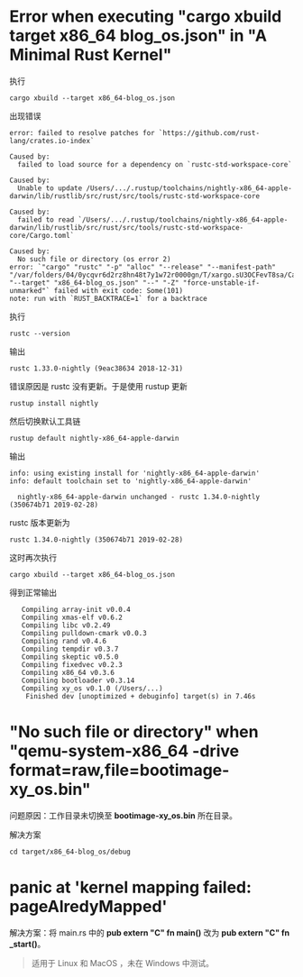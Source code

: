 # Error when executing "cargo xbuild target x86_64 blog_os.json" in "A Minimal Rust Kernel"

执行
```
cargo xbuild --target x86_64-blog_os.json
```

出现错误
```
error: failed to resolve patches for `https://github.com/rust-lang/crates.io-index`

Caused by:
  failed to load source for a dependency on `rustc-std-workspace-core`

Caused by:
  Unable to update /Users/.../.rustup/toolchains/nightly-x86_64-apple-darwin/lib/rustlib/src/rust/src/tools/rustc-std-workspace-core

Caused by:
  failed to read `/Users/.../.rustup/toolchains/nightly-x86_64-apple-darwin/lib/rustlib/src/rust/src/tools/rustc-std-workspace-core/Cargo.toml`

Caused by:
  No such file or directory (os error 2)
error: `"cargo" "rustc" "-p" "alloc" "--release" "--manifest-path" "/var/folders/04/0ycqvr6d2rz8hn48t7y1w72r0000gn/T/xargo.sU3OCFevT8sa/Cargo.toml" "--target" "x86_64-blog_os.json" "--" "-Z" "force-unstable-if-unmarked"` failed with exit code: Some(101)
note: run with `RUST_BACKTRACE=1` for a backtrace
```

执行
```
rustc --version
```

输出
```
rustc 1.33.0-nightly (9eac38634 2018-12-31)
```

错误原因是 rustc 没有更新。于是使用 rustup 更新
```
rustup install nightly
```

然后切换默认工具链
```
rustup default nightly-x86_64-apple-darwin
```

输出
```
info: using existing install for 'nightly-x86_64-apple-darwin'
info: default toolchain set to 'nightly-x86_64-apple-darwin'

  nightly-x86_64-apple-darwin unchanged - rustc 1.34.0-nightly (350674b71 2019-02-28)
```

rustc 版本更新为
```
rustc 1.34.0-nightly (350674b71 2019-02-28)
```

这时再次执行
```
cargo xbuild --target x86_64-blog_os.json
```

得到正常输出
```
   Compiling array-init v0.0.4
   Compiling xmas-elf v0.6.2
   Compiling libc v0.2.49
   Compiling pulldown-cmark v0.0.3
   Compiling rand v0.4.6
   Compiling tempdir v0.3.7
   Compiling skeptic v0.5.0
   Compiling fixedvec v0.2.3
   Compiling x86_64 v0.3.6
   Compiling bootloader v0.3.14
   Compiling xy_os v0.1.0 (/Users/...)
    Finished dev [unoptimized + debuginfo] target(s) in 7.46s
```

# "No such file or directory" when "qemu-system-x86_64 -drive format=raw,file=bootimage-xy_os.bin"

问题原因：工作目录未切换至 **bootimage-xy_os.bin** 所在目录。

解决方案
```
cd target/x86_64-blog_os/debug
```

# panic at 'kernel mapping failed: pageAlredyMapped'

解决方案：将 main.rs 中的 **pub extern "C" fn main()** 改为 **pub extern "C" fn _start()**。

> 适用于 Linux 和 MacOS ，未在 Windows 中测试。